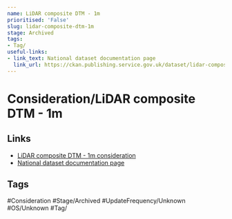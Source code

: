 ```yaml
---
name: LiDAR composite DTM - 1m
prioritised: 'False'
slug: lidar-composite-dtm-1m
stage: Archived
tags:
- Tag/
useful-links:
- link_text: National dataset documentation page
  link_url: https://ckan.publishing.service.gov.uk/dataset/lidar-composite-dtm-2017-1m
---
```


# Consideration/LiDAR composite DTM - 1m



## Links

* [LiDAR composite DTM - 1m consideration](https://design.planning.data.gov.uk/planning-consideration/lidar-composite-dtm-1m)
* [National dataset documentation page](https://ckan.publishing.service.gov.uk/dataset/lidar-composite-dtm-2017-1m)

## Tags

#Consideration #Stage/Archived #UpdateFrequency/Unknown #OS/Unknown #Tag/